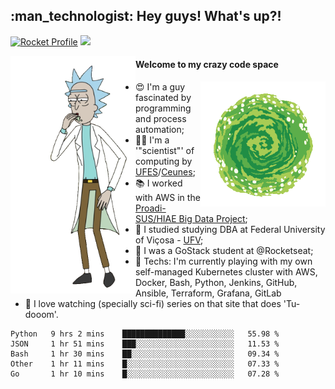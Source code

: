 
<h2> :man_technologist: Hey guys! What's up?!</h2>
                                                                         
[![Rocket Profile](https://img.shields.io/static/v1?label=Rocketseat&message=Profile&colorA=purple&color=black&logo=Rocket&logoColor=white)](https://app.rocketseat.com.br/me/elyabe)
<a href="https://www.linkedin.com/in/elyabe/"><img src="https://img.shields.io/badge/LinkedIn-informational?logo=linkedin"/></a>

<img align='left' src="https://raw.githubusercontent.com/Elyabe/Elyabe/master/images/rick-dancing.gif" width='200'>

                       
#### Welcome to my crazy code space 
<img align='right' src="https://raw.githubusercontent.com/Elyabe/elyabe/master/images/portal-3.gif" width='200'>

- :heart_eyes: I'm a guy fascinated by programming and process automation; 
- :office_worker: I'm a '"scientist"' of computing by [UFES](http://ufes.br)/[Ceunes](http://ceunes.ufes.br);
- :books: I worked with AWS in the [Proadi-SUS/HIAE Big Data Project](https://hospitais.proadi-sus.org.br/projetos/24/big-data);
- :memo: I studied studying DBA at Federal University of Viçosa - [UFV](http://ufv.br);
- :rocket: I was a GoStack student at @Rocketseat;
- :green_heart: Techs: I'm currently playing with my own self-managed Kubernetes cluster with AWS, Docker, Bash, Python, Jenkins, GitHub, Ansible, Terraform, Grafana, GitLab
- :movie_camera: I love watching (specially sci-fi) series on that site that does 'Tu-dooom'.

<!--START_SECTION:waka-->
```text
Python   9 hrs 2 mins    ██████████████░░░░░░░░░░░   55.98 % 
JSON     1 hr 51 mins    ███░░░░░░░░░░░░░░░░░░░░░░   11.53 % 
Bash     1 hr 30 mins    ██░░░░░░░░░░░░░░░░░░░░░░░   09.34 % 
Other    1 hr 11 mins    █░░░░░░░░░░░░░░░░░░░░░░░░   07.33 % 
Go       1 hr 10 mins    █░░░░░░░░░░░░░░░░░░░░░░░░   07.28 %
```
<!--END_SECTION:waka-->
